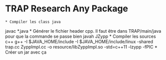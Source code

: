 TRAP Research Any Package
=========================

    * Compiler les class java
javac *.java
    * Générer le fichier header cpp. Il faut être dans TRAP/main/java pour que la commande se passe bien
javah JZypp
    * Compiler les sources c++
g++ -I $JAVA_HOME/include -I $JAVA_HOME/include/linux -shared trap.cc ZyppImpl.cc -o resource/libZyppImpl.so -std=c++11 -lzypp -fPIC
    * Créer un jar avec ça